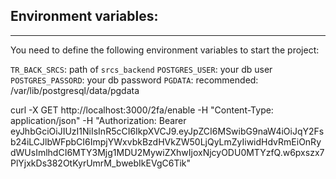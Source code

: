 ## Environment variables:
-----------------------------------------------
You need to define the following environment variables to start the project:

`TR_BACK_SRCS`: path of `srcs_backend`
`POSTGRES_USER`: your db user
`POSTGRES_PASSORD`: your db password
`PGDATA`: recommended: /var/lib/postgresql/data/pgdata


curl -X GET http://localhost:3000/2fa/enable -H "Content-Type: application/json" -H "Authorization: Bearer eyJhbGciOiJIUzI1NiIsInR5cCI6IkpXVCJ9.eyJpZCI6MSwibG9naW4iOiJqY2Fsb24iLCJlbWFpbCI6ImpjYWxvbkBzdHVkZW50LjQyLmZyIiwidHdvRmEiOnRydWUsImlhdCI6MTY3Mjg1MDU2MywiZXhwIjoxNjcyODU0MTYzfQ.w6pxszx7PlYjxkDs382OtKyrUmrM_bwebIkEVgC6Tik"